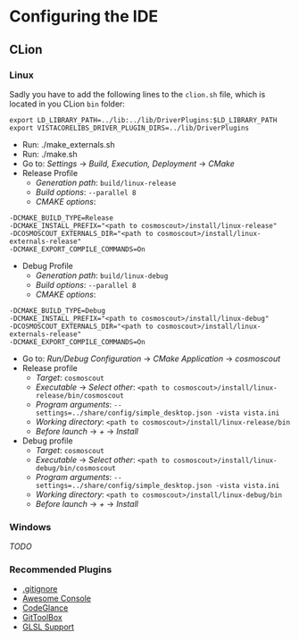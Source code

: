 # Configuring the IDE

## CLion
### Linux
Sadly you have to add the following lines to the `clion.sh` file, which is located in you CLion `bin` folder:
```
export LD_LIBRARY_PATH=../lib:../lib/DriverPlugins:$LD_LIBRARY_PATH
export VISTACORELIBS_DRIVER_PLUGIN_DIRS=../lib/DriverPlugins
```

- Run: ./make_externals.sh
- Run: ./make.sh
- Go to: _Settings_ -> _Build, Execution, Deployment_ -> _CMake_
- Release Profile
  - _Generation path_: `build/linux-release`
  - _Build options_: `--parallel 8`
  - _CMAKE options_:
```
-DCMAKE_BUILD_TYPE=Release
-DCMAKE_INSTALL_PREFIX="<path to cosmoscout>/install/linux-release"
-DCOSMOSCOUT_EXTERNALS_DIR="<path to cosmoscout>/install/linux-externals-release"
-DCMAKE_EXPORT_COMPILE_COMMANDS=On
```

- Debug Profile
  - _Generation path_: `build/linux-debug`
  - _Build options_: `--parallel 8`
  - _CMAKE options_:
```
-DCMAKE_BUILD_TYPE=Debug
-DCMAKE_INSTALL_PREFIX="<path to cosmoscout>/install/linux-debug"
-DCOSMOSCOUT_EXTERNALS_DIR="<path to cosmoscout>/install/linux-externals-release"
-DCMAKE_EXPORT_COMPILE_COMMANDS=On
```

- Go to: _Run/Debug Configuration_ -> _CMake Application_ -> _cosmoscout_
- Release profile
  - _Target_: `cosmoscout`
  - _Executable_ -> _Select other_: `<path to cosmoscout>/install/linux-release/bin/cosmoscout`
  - _Program arguments_: `--settings=../share/config/simple_desktop.json -vista vista.ini`
  - _Working directory_: `<path to cosmoscout>/install/linux-release/bin`
  - _Before launch_ -> _+_ -> _Install_
- Debug profile
  - _Target_: `cosmoscout`
  - _Executable_ -> _Select other_: `<path to cosmoscout>/install/linux-debug/bin/cosmoscout`
  - _Program arguments_: `--settings=../share/config/simple_desktop.json -vista vista.ini`
  - _Working directory_: `<path to cosmoscout>/install/linux-debug/bin`
  - _Before launch_ -> _+_ -> _Install_

### Windows
_TODO_

### Recommended Plugins
- [.gitignore](https://plugins.jetbrains.com/plugin/7495--ignore/)
- [Awesome Console](https://plugins.jetbrains.com/plugin/7677-awesome-console/)
- [CodeGlance](https://plugins.jetbrains.com/plugin/7275-codeglance/)
- [GitToolBox](https://plugins.jetbrains.com/plugin/7499-gittoolbox/)
- [GLSL Support](https://plugins.jetbrains.com/plugin/6993-glsl-support/)
